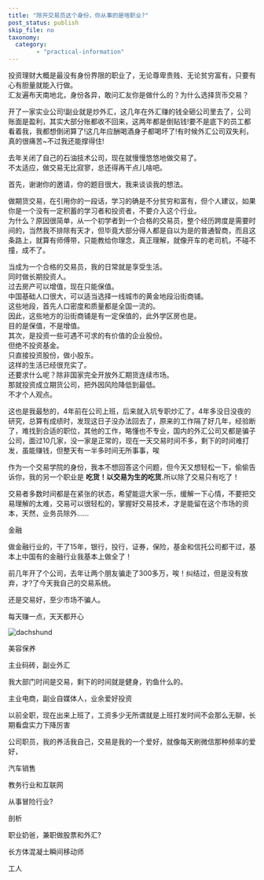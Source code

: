 ```yaml
---
title: "除开交易员这个身份，你从事的是啥职业?"
post_status: publish
skip_file: no
taxonomy:
  category:
        - "practical-information"
---
```


投资理财大概是最没有身份界限的职业了，无论尊卑贵贱、无论贫穷富有，只要有心有胆量就能入行做。  
汇友遍布天南地北，身份各异，敢问汇友你是做什么的？为什么选择货币交易？

开了一家实业公司!副业就是炒外汇，这几年在外汇赚的钱全砸公司里去了，公司账面是盈利，其实大部分账都收不回来，这两年都是倒贴钱!要不是底下的员工都看着我，我都想倒闭算了!这几年应酬喝酒身子都喝坏了!有时候外汇公司双失利，真的很痛苦~不过我还能撑得住!

去年关闭了自己的石油技术公司，现在就慢慢悠悠地做交易了。  
不太适应，做交易无比寂寥，总还得再干点儿啥吧。

首先，谢谢你的邀请，你的题目很大，我来谈谈我的想法。

做期货交易，在引用你的一段话，学习的确是不分贫穷和富有，但个人建议，如果你是一个没有一定积蓄的学习者和投资者，不要介入这个行业。  
为什么？原因很简单，从一个初学者到一个合格的交易员，整个经历跨度是需要时间的，当然我不排除有天才，但毕竟大部分得人都是自以为是的普通智商，而且这条路上，就算有师傅带，只能教给你理念，真正理解，就像开车的老司机，不碰不撞，成不了。

当成为一个合格的交易员，我的日常就是享受生活。  
同时做长期投资人。  
过去房产可以增值，现在只能保值。  
中国基础人口很大，可以适当选择一线城市的黄金地段沿街商铺。  
这些地段，首先人口密度和质量都是全国一流的。  
因此，这些地方的沿街商铺是有一定保值的，此外学区房也是。  
目的是保值，不是增值。  
其次，是投资一些可遇不可求的有价值的企业股份。  
但绝不投资基金。  
只直接投资股份，做小股东。  
这样的生活已经很充实了。  
还要求什么呢？除非国家完全开放外汇期货连续市场。  
那就投资成立期货公司，把外因风险降低到最低。  
不才个人观点。

这也是我最愁的，4年前在公司上班，后来就入坑专职炒汇了，4年多没日没夜的研究，总算有成绩时，发现这日子没办法回去了，原来的工作隔了好几年，经验断了，难找到合适的职位，其他的工作，略懂也不专业，国内的外汇公司又都是骗子公司，面过10几家，没一家是正常的，现在一天交易时间不多，剩下的时间难打发，虽能赚钱，但整天有一半多时间无所事事，唉

作为一个交易学院的身份，我本不想回答这个问题，但今天又想轻松一下，偷偷告诉你，我的另一个职业是 **吃货！以交易为生的吃货.**‌所以除了交易只有吃了！

交易者多数时间都是在紧张的状态，希望能逗大家一乐，缓解一下心情，不要把交易理解的太难，交易可以很轻松的，掌握好交易技术，才是能留在这个市场的资本，天然，业务员除外……

金融

做金融行业的，干了15年，银行，投行，证券，保险，基金和信托公司都干过，基本上中国有的金融行业我基本上做全了！

前几年开了个公司，去年让两个朋友骗走了300多万，唉！纠结过，但是没有放弃，才?了今天我自己的交易系统。

还是交易好，至少市场不骗人。

每天赚一点，天天都开心

![dachshund](https://cdn.fendou.la/funstoutiao/2020/11/082043963.jpg)

美容保养

主业码砖，副业外汇

我大部门时间是交易，剩下的时间就是健身，钓鱼什么的。

主业电商，副业自媒体人，业余爱好投资

以前全职，现在出来上班了，工资多少无所谓就是上班打发时间不会那么无聊，长期看盘实力下降厉害

公司职员，我的养活我自己，交易是我的一个爱好，就像每天刷微信那种频率的爱好，

汽车销售

教务行业和互联网

从事冒险行业?

剖析

职业奶爸，兼职做股票和外汇?

长方体混凝土瞬间移动师

工人
